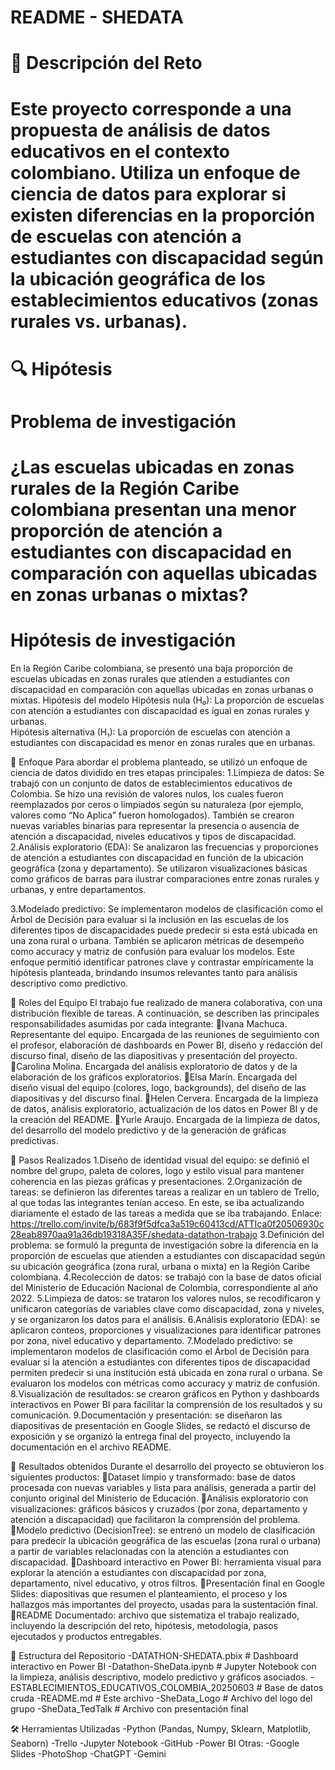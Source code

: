 # README - SHEDATA
# 📌 Descripción del Reto
# Este proyecto corresponde a una propuesta de análisis de datos educativos en el contexto colombiano. Utiliza un enfoque de ciencia de datos para explorar si existen diferencias en la proporción de escuelas con atención a estudiantes con discapacidad según la ubicación geográfica de los establecimientos educativos (zonas rurales vs. urbanas).

# 🔍 Hipótesis
# Problema de investigación
# ¿Las escuelas ubicadas en zonas rurales de la Región Caribe colombiana presentan una menor proporción de atención a estudiantes con discapacidad en comparación con aquellas ubicadas en zonas urbanas o mixtas?
# Hipótesis de investigación
En la Región Caribe colombiana, se presentó una baja proporción de escuelas ubicadas en zonas rurales que atienden a estudiantes con discapacidad en comparación con aquellas ubicadas en zonas urbanas o mixtas.
Hipótesis del modelo
Hipótesis nula (H₀): La proporción de escuelas con atención a estudiantes con discapacidad es igual en zonas rurales y urbanas.  
Hipótesis alternativa (H₁): La proporción de escuelas con atención a estudiantes con discapacidad es menor en zonas rurales que en urbanas.

🎯 Enfoque
Para abordar el problema planteado, se utilizó un enfoque de ciencia de datos dividido en tres etapas principales:
1.Limpieza de datos: Se trabajó con un conjunto de datos de establecimientos educativos de Colombia. Se hizo una revisión de valores nulos, los cuales fueron reemplazados por ceros o limpiados según su naturaleza (por ejemplo, valores como “No Aplica” fueron homologados). También se crearon nuevas variables binarias para representar la presencia o ausencia de atención a discapacidad, niveles educativos y tipos de discapacidad.
2.Análisis exploratorio (EDA): Se analizaron las frecuencias y proporciones de atención a estudiantes con discapacidad en función de la ubicación geográfica (zona y departamento). Se utilizaron visualizaciones básicas como gráficos de barras para ilustrar comparaciones entre zonas rurales y urbanas, y entre departamentos.

3.Modelado predictivo: Se implementaron modelos de clasificación como el Árbol de Decisión para evaluar si la inclusión en las escuelas de los diferentes tipos de discapacidades puede predecir si esta está ubicada en una zona rural o urbana. También se aplicaron métricas de desempeño como accuracy y matriz de confusión para evaluar los modelos.
Este enfoque permitió identificar patrones clave y contrastar empíricamente la hipótesis planteada, brindando insumos relevantes tanto para análisis descriptivo como predictivo.

👥 Roles del Equipo
El trabajo fue realizado de manera colaborativa, con una distribución flexible de tareas. A continuación, se describen las principales responsabilidades asumidas por cada integrante:
Ivana Machuca. Representante del equipo. Encargada de las reuniones de seguimiento con el profesor, elaboración de dashboards en Power BI, diseño y redacción del discurso final, diseño de las diapositivas y presentación del proyecto.
Carolina Molina. Encargada del análisis exploratorio de datos y de la elaboración de los gráficos exploratorios.
Elsa Marín. Encargada del diseño visual del equipo (colores, logo, backgrounds), del diseño de las diapositivas y del discurso final.
Helen Cervera. Encargada de la limpieza de datos, análisis exploratorio, actualización de los datos en Power BI y de la creación del README.
Yurle Araujo. Encargada de la limpieza de datos, del desarrollo del modelo predictivo y de la generación de gráficas predictivas.

📝 Pasos Realizados
1.Diseño de identidad visual del equipo: se definió el nombre del grupo, paleta de colores, logo y estilo visual para mantener coherencia en las piezas gráficas y presentaciones.
2.Organización de tareas: se definieron las diferentes tareas a realizar en un tablero de Trello, al que todas las integrantes tenían acceso. En este, se iba actualizando diariamente el estado de las tareas a medida que se iba trabajando. Enlace: https://trello.com/invite/b/683f9f5dfca3a519c60413cd/ATTIca0f20506930c28eab8970aa91a36db19318A35F/shedata-datathon-trabajo 
3.Definición del problema: se formuló la pregunta de investigación sobre la diferencia en la proporción de escuelas que atienden a estudiantes con discapacidad según su ubicación geográfica (zona rural, urbana o mixta) en la Región Caribe colombiana.
4.Recolección de datos: se trabajó con la base de datos oficial del Ministerio de Educación Nacional de Colombia, correspondiente al año 2022.
5.Limpieza de datos: se trataron los valores nulos, se recodificaron y unificaron categorías de variables clave como discapacidad, zona y niveles, y se organizaron los datos para el análisis.
6.Análisis exploratorio (EDA): se aplicaron conteos, proporciones y visualizaciones para identificar patrones por zona, nivel educativo y departamento.
7.Modelado predictivo: se implementaron modelos de clasificación como el Árbol de Decisión para evaluar si la atención a estudiantes con diferentes tipos de discapacidad permiten predecir si una institución está ubicada en zona rural o urbana. Se evaluaron los modelos con métricas como accuracy y matriz de confusión.
8.Visualización de resultados: se crearon gráficos en Python y dashboards interactivos en Power BI para facilitar la comprensión de los resultados y su comunicación.
9.Documentación y presentación: se diseñaron las diapositivas de presentación en Google Slides, se redactó el discurso de exposición y se organizó la entrega final del proyecto, incluyendo la documentación en el archivo README.

🚀 Resultados obtenidos
Durante el desarrollo del proyecto se obtuvieron los siguientes productos:
Dataset limpio y transformado: base de datos procesada con nuevas variables y lista para análisis, generada a partir del conjunto original del Ministerio de Educación.
Análisis exploratorio con visualizaciones: gráficos básicos y cruzados (por zona, departamento y atención a discapacidad) que facilitaron la comprensión del problema.
Modelo predictivo (DecisionTree): se entrenó un modelo de clasificación para predecir la ubicación geográfica de las escuelas (zona rural o urbana) a partir de variables relacionadas con la atención a estudiantes con discapacidad.
Dashboard interactivo en Power BI: herramienta visual para explorar la atención a estudiantes con discapacidad por zona, departamento, nivel educativo, y otros filtros.
Presentación final en Google Slides: diapositivas que resumen el planteamiento, el proceso y los hallazgos más importantes del proyecto, usadas para la sustentación final.
README Documentado: archivo que sistematiza el trabajo realizado, incluyendo la descripción del reto, hipótesis, metodología, pasos ejecutados y productos entregables.

📂 Estructura del Repositorio
-DATATHON-SHEDATA.pbix          # Dashboard interactivo en Power BI
-Datathon-SheData.ipynb             # Jupyter Notebook con la limpieza, análisis descriptivo,                                    modelo predictivo y gráficos asociados.
-ESTABLECIMIENTOS_EDUCATIVOS_COLOMBIA_20250603 # Base de datos cruda
-README.md                                          # Este archivo
-SheData_Logo                             # Archivo del logo del grupo 
-SheData_TedTalk            # Archivo con presentación final

🛠 Herramientas Utilizadas
-Python (Pandas, Numpy, Sklearn, Matplotlib, Seaborn)
-Trello
-Jupyter Notebook
-GitHub
-Power BI
Otras:
-Google Slides
-PhotoShop
-ChatGPT
-Gemini
